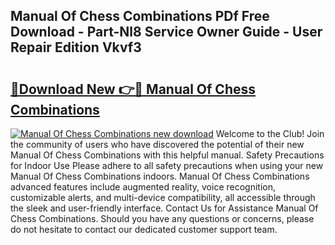 ## Manual Of Chess Combinations PDf Free Download - Part-Nl8 Service Owner Guide - User Repair Edition Vkvf3

# <h2><a href="http://cf21363.oget.top/?id=Manual+Of+Chess+Combinations">🔗Download New 👉🔴 Manual Of Chess Combinations</a></h2>

[![Manual Of Chess Combinations new download](https://i.imgur.com/5g1atiW.png)](http://cf21363.oget.top/?id=Manual+Of+Chess+Combinations)
Welcome to the Club! Join the community of users who have discovered the potential of their new Manual Of Chess Combinations with this helpful manual. Safety Precautions for Indoor Use Please adhere to all safety precautions when using your new Manual Of Chess Combinations indoors. Manual Of Chess Combinations advanced features include augmented reality, voice recognition, customizable alerts, and multi-device compatibility, all accessible through the sleek and user-friendly interface. Contact Us for Assistance Manual Of Chess Combinations. Should you have any questions or concerns, please do not hesitate to contact our dedicated customer support team.
